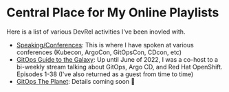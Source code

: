 # Central Place for My Online Playlists

Here is a list of various DevRel activities I've been inovled with.

* [Speaking/Conferences](https://www.youtube.com/playlist?list=PLvuF36Z5jU-OL0A-j_Gfdx03K2iXg_k2C): This is where I have spoken at various conferences (Kubecon, ArgoCon, GitOpsCon, CDcon, etc)
* [GitOps Guide to the Galaxy](https://www.youtube.com/playlist?list=PLaR6Rq6Z4IqfGCkI28cUMbNhPhsnj4nq3): Up until June of 2022, I was a co-host to a bi-weekly stream talking about GitOps, Argo CD, and Red Hat OpenShift. Episodes 1-38 (I've also returned as a guest from time to time)
* [GitOps The Planet](): Details coming soon :eyes:

